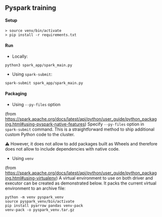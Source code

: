 ## Pyspark training


#### Setup

```
> source venv/bin/activate
> pip install -r requirements.txt
```


#### Run

* Locally:
```
python3 spark_app/spark_main.py
```

* Using `spark-submit`:
```
spark-submit spark_app/spark_main.py
```


#### Packaging

* Using `--py-files` option 

(from https://spark.apache.org/docs/latest/api/python/user_guide/python_packaging.html#using-pyspark-native-features)
Specify `--py-files` option in `spark-submit` command. This is a straightforward method to ship additional custom Python code to the cluster. 

⚠️ However, it does not allow to add packages built as Wheels and therefore does not allow to include dependencies with native code.


* Using `venv`

(from https://spark.apache.org/docs/latest/api/python/user_guide/python_packaging.html#using-virtualenv)
A virtual environment to use on both driver and executor can be created as demonstrated below. It packs the current virtual environment to an archive file:

```
python -m venv pyspark_venv
source pyspark_venv/bin/activate
pip install pyarrow pandas venv-pack
venv-pack -o pyspark_venv.tar.gz
```